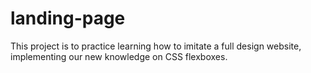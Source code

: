 # landing-page

This project is to practice learning how to imitate a full design website, implementing our new knowledge on CSS flexboxes.